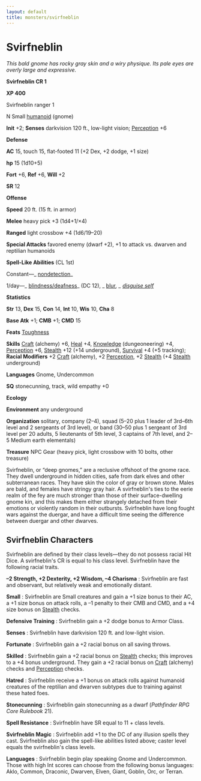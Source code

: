 ```yaml
---
layout: default
title: monsters/svirfneblin
---
```

# Svirfneblin

_This bald gnome has rocky gray skin and a wiry physique. Its pale eyes are overly large and expressive._

**Svirfneblin CR 1**

**XP 400**

Svirfneblin ranger 1

N Small [humanoid](creatureTypes#_humanoid) (gnome)

**Init** +2; **Senses** darkvision 120 ft., low-light vision; [Perception](../skills/perception#_perception) +6

**Defense**

**AC** 15, touch 15, flat-footed 11 (+2 Dex, +2 dodge, +1 size)

**hp** 15 (1d10+5)

**Fort** +6, **Ref** +6, **Will** +2

**SR** 12

**Offense**

**Speed** 20 ft. (15 ft. in armor)

**Melee** heavy pick +3 (1d4+1/×4)

**Ranged** light crossbow +4 (1d6/19–20)

**Special Attacks** favored enemy (dwarf +2), +1 to attack vs. dwarven and reptilian humanoids

**Spell-Like Abilities** (CL 1st)

Constant—_ [nondetection](../spells/nondetection#_nondetection)_

1/day—_ [blindness/deafness](../spells/blindnessDeafness#_blindness-deafness)_ (DC 12), _ [blur](../spells/blur#_blur)_, _ [disguise self](../spells/disguiseSelf#_disguise-self)_

**Statistics**

**Str** 13, **Dex** 15, **Con** 14, **Int** 10, **Wis** 10, **Cha** 8

**Base Atk** +1; **CMB** +1; **CMD** 15

**Feats** [Toughness](../feats#_toughness)

**Skills** [Craft](../skills/craft#_craft) (alchemy) +6, [Heal](../skills/heal#_heal) +4, [Knowledge](../skills/knowledge#_knowledge) (dungeoneering) +4, [Perception](../skills/perception#_perception) +6, [Stealth](../skills/stealth#_stealth) +12 (+14 underground), [Survival](../skills/survival#_survival) +4 (+5 tracking); **Racial Modifiers** +2 [Craft](../skills/craft#_craft) (alchemy), +2 [Perception](../skills/perception#_perception), +2 [Stealth](../skills/stealth#_stealth) (+4 [Stealth](../skills/stealth#_stealth) underground)

**Languages** Gnome, Undercommon

**SQ** stonecunning, track, wild empathy +0

**Ecology**

**Environment** any underground

**Organization** solitary, company (2–4), squad (5–20 plus 1 leader of 3rd–6th level and 2 sergeants of 3rd level), or band (30–50 plus 1 sergeant of 3rd level per 20 adults, 5 lieutenants of 5th level, 3 captains of 7th level, and 2–5 Medium earth elementals)

**Treasure** NPC Gear (heavy pick, light crossbow with 10 bolts, other treasure)

Svirfneblin, or “deep gnomes,” are a reclusive offshoot of the gnome race. They dwell underground in hidden cities, safe from dark elves and other subterranean races. They have skin the color of gray or brown stone. Males are bald, and females have stringy gray hair. A svirfneblin's ties to the eerie realm of the fey are much stronger than those of their surface-dwelling gnome kin, and this makes them either strangely detached from their emotions or violently random in their outbursts. Svirfneblin have long fought wars against the duergar, and have a difficult time seeing the difference between duergar and other dwarves.

## Svirfneblin Characters

Svirfneblin are defined by their class levels—they do not possess racial Hit Dice. A svirfneblin's CR is equal to his class level. Svirfneblin have the following racial traits.

**–2 Strength, +2 Dexterity, +2 Wisdom, –4 Charisma** : Svirfneblin are fast and observant, but relatively weak and emotionally distant.

**Small** : Svirfneblin are Small creatures and gain a +1 size bonus to their AC, a +1 size bonus on attack rolls, a –1 penalty to their CMB and CMD, and a +4 size bonus on [Stealth](../skills/stealth#_stealth) checks.

**Defensive Training** : Svirfneblin gain a +2 dodge bonus to Armor Class.

**Senses** : Svirfneblin have darkvision 120 ft. and low-light vision.

**Fortunate** : Svirfneblin gain a +2 racial bonus on all saving throws.

**Skilled** : Svirfneblin gain a +2 racial bonus on [Stealth](../skills/stealth#_stealth) checks; this improves to a +4 bonus underground. They gain a +2 racial bonus on [Craft](../skills/craft#_craft) (alchemy) checks and [Perception](../skills/perception#_perception) checks.

**Hatred** : Svirfneblin receive a +1 bonus on attack rolls against humanoid creatures of the reptilian and dwarven subtypes due to training against these hated foes.

**Stonecunning** : Svirfneblin gain stonecunning as a dwarf (_Pathfinder RPG Core Rulebook_ 21).

**Spell Resistance** : Svirfneblin have SR equal to 11 + class levels.

**Svirfneblin Magic** : Svirfneblin add +1 to the DC of any illusion spells they cast. Svirfneblin also gain the spell-like abilities listed above; caster level equals the svirfneblin's class levels.

**Languages** : Svirfneblin begin play speaking Gnome and Undercommon. Those with high Int scores can choose from the following bonus languages: Aklo, Common, Draconic, Dwarven, Elven, Giant, Goblin, Orc, or Terran.

